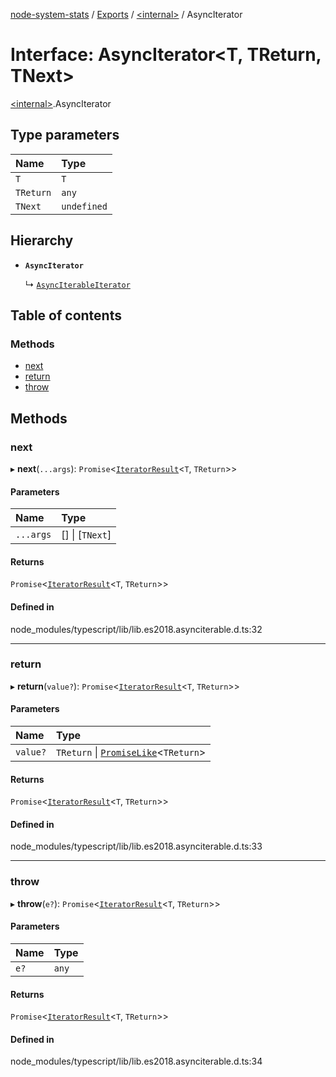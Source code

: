 [node-system-stats](../README.md) / [Exports](../modules.md) / [\<internal\>](../modules/internal_.md) / AsyncIterator

# Interface: AsyncIterator\<T, TReturn, TNext\>

[\<internal\>](../modules/internal_.md).AsyncIterator

## Type parameters

| Name | Type |
| :------ | :------ |
| `T` | `T` |
| `TReturn` | `any` |
| `TNext` | `undefined` |

## Hierarchy

- **`AsyncIterator`**

  ↳ [`AsyncIterableIterator`](internal_.AsyncIterableIterator.md)

## Table of contents

### Methods

- [next](internal_.AsyncIterator.md#next)
- [return](internal_.AsyncIterator.md#return)
- [throw](internal_.AsyncIterator.md#throw)

## Methods

### next

▸ **next**(`...args`): `Promise`\<[`IteratorResult`](../modules/internal_.md#iteratorresult)\<`T`, `TReturn`\>\>

#### Parameters

| Name | Type |
| :------ | :------ |
| `...args` | [] \| [`TNext`] |

#### Returns

`Promise`\<[`IteratorResult`](../modules/internal_.md#iteratorresult)\<`T`, `TReturn`\>\>

#### Defined in

node_modules/typescript/lib/lib.es2018.asynciterable.d.ts:32

___

### return

▸ **return**(`value?`): `Promise`\<[`IteratorResult`](../modules/internal_.md#iteratorresult)\<`T`, `TReturn`\>\>

#### Parameters

| Name | Type |
| :------ | :------ |
| `value?` | `TReturn` \| [`PromiseLike`](internal_.PromiseLike.md)\<`TReturn`\> |

#### Returns

`Promise`\<[`IteratorResult`](../modules/internal_.md#iteratorresult)\<`T`, `TReturn`\>\>

#### Defined in

node_modules/typescript/lib/lib.es2018.asynciterable.d.ts:33

___

### throw

▸ **throw**(`e?`): `Promise`\<[`IteratorResult`](../modules/internal_.md#iteratorresult)\<`T`, `TReturn`\>\>

#### Parameters

| Name | Type |
| :------ | :------ |
| `e?` | `any` |

#### Returns

`Promise`\<[`IteratorResult`](../modules/internal_.md#iteratorresult)\<`T`, `TReturn`\>\>

#### Defined in

node_modules/typescript/lib/lib.es2018.asynciterable.d.ts:34
